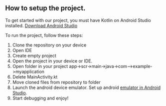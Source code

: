 ## How to setup the project.<br/>

To get started with our project, you must have Kotlin on Android Studio installed.
[Download Android Studio](https://developer.android.com/studio?hl=en)

To run the project, follow these steps:<br/>

1. Clone the repository on your device
2. Open IDE
3. Create empty project
4. Open the project in your device or IDE. 
5. Open folder in your project app->scr->main->java->com-->example->myapplication
6. Delete MainActivity.kt
7. Move cloned files from repository to folder
8. Launch the android device emulator. Set up android [emulator in Android Studio](https://developer.android.com/studio/run/managing-avds).<br/>
9. Start debugging and enjoy!<br/>

